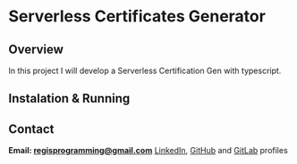 # Serverless Certificates Generator
## Overview
In this project I will develop a Serverless Certification Gen with typescript.

## Instalation & Running  
## Contact
**Email: regisprogramming@gmail.com**
[LinkedIn](https://www.linkedin.com/in/regissfaria/), [GitHub](https://github.com/regisfaria) and [GitLab](https://gitlab.com/regisfaria) profiles


